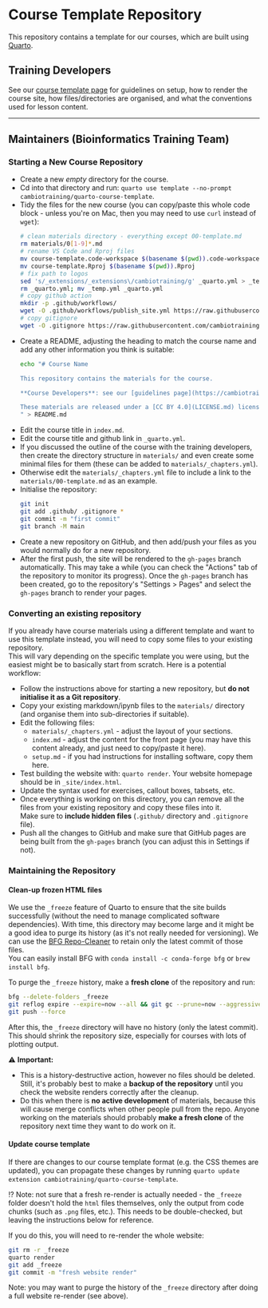 # Course Template Repository

This repository contains a template for our courses, which are built using [Quarto](https://quarto.org/docs/get-started/).


## Training Developers

See our [course template page](https://cambiotraining.github.io/quarto-course-template/materials.html) for guidelines on setup, how to render the course site, how files/directories are organised, and what the conventions used for lesson content. 

----

## Maintainers (Bioinformatics Training Team)

### Starting a New Course Repository

- Create a new _empty_ directory for the course. 
- Cd into that directory and run: `quarto use template --no-prompt cambiotraining/quarto-course-template`.
- Tidy the files for the new course (you can copy/paste this whole code block - unless you're on Mac, then you may need to use `curl` instead of `wget`):
  ```bash
  # clean materials directory - everything except 00-template.md
  rm materials/0[1-9]*.md
  # rename VS Code and Rproj files
  mv course-template.code-workspace $(basename $(pwd)).code-workspace
  mv course-template.Rproj $(basename $(pwd)).Rproj
  # fix path to logos
  sed 's/_extensions/_extensions\/cambiotraining/g' _quarto.yml > _temp.yml
  rm _quarto.yml; mv _temp.yml _quarto.yml
  # copy github action
  mkdir -p .github/workflows/
  wget -O .github/workflows/publish_site.yml https://raw.githubusercontent.com/cambiotraining/quarto-course-template/main/.github/workflows/publish_site.yml
  # copy gitignore
  wget -O .gitignore https://raw.githubusercontent.com/cambiotraining/quarto-course-template/main/.gitignore
  ```
- Create a README, adjusting the heading to match the course name and add any other information you think is suitable:
  ```bash
  echo "# Course Name
  
  This repository contains the materials for the course.

  **Course Developers**: see our [guidelines page](https://cambiotraining.github.io/quarto-course-template/materials.html) if contributing materials.

  These materials are released under a [CC BY 4.0](LICENSE.md) license.
  " > README.md
  ```
- Edit the course title in `index.md`.
- Edit the course title and github link in `_quarto.yml`.
- If you discussed the outline of the course with the training developers, then create the directory structure in `materials/` and even create some minimal files for them (these can be added to `materials/_chapters.yml`).
- Otherwise edit the `materials/_chapters.yml` file to include a link to the `materials/00-template.md` as an example.
- Initialise the repository: 
  ```bash
  git init
  git add .github/ .gitignore *
  git commit -m "first commit"
  git branch -M main
  ```
- Create a new repository on GitHub, and then add/push your files as you would normally do for a new repository. 
- After the first push, the site will be rendered to the `gh-pages` branch automatically. 
  This may take a while (you can check the "Actions" tab of the repository to monitor its progress). 
  Once the `gh-pages` branch has been created, go to the repository's "Settings > Pages" and select the `gh-pages` branch to render your pages. 


### Converting an existing repository

If you already have course materials using a different template and want to use this template instead, you will need to copy some files to your existing repository.  
This will vary depending on the specific template you were using, but the easiest might be to basically start from scratch. 
Here is a potential workflow:

- Follow the instructions above for starting a new repository, but **do not initialise it as a Git repository**.
- Copy your existing markdown/ipynb files to the `materials/` directory (and organise them into sub-directories if suitable).
- Edit the following files:
  - `materials/_chapters.yml` - adjust the layout of your sections.
  - `index.md` - adjust the content for the front page (you may have this content already, and just need to copy/paste it here).
  - `setup.md` - if you had instructions for installing software, copy them here.
- Test building the website with: `quarto render`. Your website homepage should be in `_site/index.html`. 
- Update the syntax used for exercises, callout boxes, tabsets, etc.
- Once everything is working on this directory, you can remove all the files from your existing repository and copy these files into it.  
  Make sure to **include hidden files** (`.github/` directory and `.gitignore` file).
- Push all the changes to GitHub and make sure that GitHub pages are being built from the `gh-pages` branch (you can adjust this in Settings if not). 


### Maintaining the Repository

#### Clean-up frozen HTML files

We use the `_freeze` feature of Quarto to ensure that the site builds successfully (without the need to manage complicated software dependencies).
With time, this directory may become large and it might be a good idea to purge its history (as it's not really needed for versioning).
We can use the [BFG Repo-Cleaner](https://rtyley.github.io/bfg-repo-cleaner/) to retain only the latest commit of those files.  
You can easily install BFG with `conda install -c conda-forge bfg` or `brew install bfg`.

To purge the `_freeze` history, make a **fresh clone** of the repository and run:

```bash
bfg --delete-folders _freeze
git reflog expire --expire=now --all && git gc --prune=now --aggressive
git push --force
```

After this, the `_freeze` directory will have no history (only the latest commit). 
This should shrink the repository size, especially for courses with lots of plotting output.

:warning: **Important:**

- This is a history-destructive action, however no files should be deleted. Still, it's probably best to make a **backup of the repository** until you check the website renders correctly after the cleanup.  
- Do this when there is **no active development** of materials, because this will cause merge conflicts when other people pull from the repo. 
  Anyone working on the materials should probably **make a fresh clone** of the repository next time they want to do work on it. 


#### Update course template

If there are changes to our course template format (e.g. the CSS themes are updated), you can propagate these changes by running `quarto update extension cambiotraining/quarto-course-template`.  

:interrobang: Note: not sure that a fresh re-render is actually needed - the `_freeze` folder doesn't hold the `html` files themselves, only the output from code chunks (such as `.png` files, etc.). This needs to be double-checked, but leaving the instructions below for reference.

If you do this, you will need to re-render the whole website: 

```bash
git rm -r _freeze
quarto render
git add _freeze
git commit -m "fresh website render"
```

Note: you may want to purge the history of the `_freeze` directory after doing a full website re-render (see above).